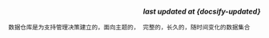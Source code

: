 <p align="right"><b><em>last updated at {docsify-updated}</em></b></p>

```
数据仓库是为支持管理决策建立的，面向主题的， 完整的，长久的，随时间变化的数据集合
```